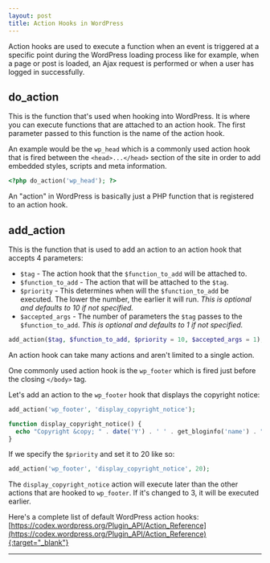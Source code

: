 ```yaml
---
layout: post
title: Action Hooks in WordPress
---
```


Action hooks are used to execute a function when an event is triggered at a specific point during the WordPress loading process like for example, when a page or post is loaded, an Ajax request is performed or when a user has logged in successfully.

## do_action

This is the function that's used when hooking into WordPress. It is where you can execute functions that are attached to an action hook. The first parameter passed to this function is the name of the action hook.

An example would be the `wp_head` which is a commonly used action hook that is fired between the `<head>...</head>` section of the site in order to add embedded styles, scripts and meta information.

```php
<?php do_action('wp_head'); ?>
```

An "action" in WordPress is basically just a PHP function that is registered to an action hook.

## add_action

This is the function that is used to add an action to an action hook that accepts 4 parameters:

+ `$tag` - The action hook that the `$function_to_add` will be attached to.
+ `$function_to_add` - The action that will be attached to the `$tag`.
+ `$priority` - This determines when will the `$function_to_add` be executed. The lower the number, the earlier it will run. _This is optional and defaults to 10 if not specified._
+ `$accepted_args` - The number of parameters the `$tag` passes to the `$function_to_add`. _This is optional and defaults to 1 if not specified._

```php
add_action($tag, $function_to_add, $priority = 10, $accepted_args = 1);
```

An action hook can take many actions and aren't limited to a single action.

One commonly used action hook is the `wp_footer` which is fired just before the closing `</body>` tag.

Let's add an action to the `wp_footer` hook that displays the copyright notice:

```php
add_action('wp_footer', 'display_copyright_notice');

function display_copyright_notice() {
  echo "Copyright &copy; " . date('Y') . ' ' . get_bloginfo('name') . ". All rights reserved.";
}
```

If we specify the `$priority` and set it to 20 like so:

```php
add_action('wp_footer', 'display_copyright_notice', 20);
```

The `display_copyright_notice` action will execute later than the other actions that are hooked to `wp_footer`. If it's changed to 3, it will be executed earlier.

Here's a complete list of default WordPress action hooks: [https://codex.wordpress.org/Plugin_API/Action_Reference](https://codex.wordpress.org/Plugin_API/Action_Reference){:target="_blank"}

---
